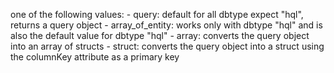 one of the following values:
			- query: default for all dbtype expect "hql", returns a query object
			- array_of_entity: works only with dbtype "hql" and is also the default value for dbtype "hql"
			- array: converts the query object into an array of structs
			- struct: converts the query object into a struct using the columnKey attribute as a primary key
